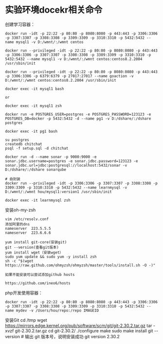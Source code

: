 # 实验环境docekr相关命令

创建学习容器：

    docker run -idt -p 22:22 -p 80:80 -p 8080:8080 -p 443:443 -p 3306:3306 -p 3307:3307 -p 3308:3308 -p 3309:3309 -p 3310:3310 -p 5432:5432 --name mysql1 -v D:/wmnt/:/wmnt centos

    docker run --privileged -idt -p 22:22 -p 80:80 -p 8080:8080 -p 443:443 -p 3306:3306 -p 3307:3307 -p 3308:3308 -p 3309:3309 -p 3310:3310 -p 5432:5432 --name mysql1 -v D:/wmnt/:/wmnt centos:centos8.2.2004 /usr/sbin/init

    docker run --privileged -idt -p 22:22 -p 80:80 -p 8080:8080 -p 443:443 -p 3306:3306 -p 6379:6379 -p 27017:27017 --name goaction -v D:/wmnt/:/wmnt centos:centos8.2.2004 /usr/sbin/init

    docker exec -it mysql1 bash

    or

    docker exec -it mysql1 zsh
    
    docker run -e POSTGRES_USER=postgres -e POSTGRES_PASSWORD=123123 -e POSTGRES_DB=docker -p 5432:5432 -d --name pg1 -v D:/dshare/:/dshare postgres

    docker exec -it pg1 bash

    su postgres
    createdb chitchat
    psql -f setup.sql -d chitchat

    docker run -d --name sonar -p 9000:9000 -e sonar.jdbc.username=postgres -e sonar.jdbc.password=123123 -e sonar.jdbc.url=jdbc:postgresql://localhost:5432/sonar -v D:/dshare/:/dshare sonarqube

    # 自封装
    docker run --privileged -idt -p 3306:3306 -p 3307:3307 -p 3308:3308 -p 3309:3309 -p 3310:3310 -p 5432:5432 --name learnmysql -v D:/wmnt/:/wmnt hou/mysql1:version1 /usr/sbin/init

    docker exec -it learnmysql zsh

安装oh-my-zsh

    vim /etc/resolv.conf
    添加阿里的dns
    nameserver  223.5.5.5
    nameserver  223.6.6.6

    yum install git-core(安装git)
    git --version(查看git版本)
    yum install wget（安装wget）
    sudo yum update && sudo yum -y install zsh
    sh -c "$(wget https://raw.github.com/ohmyzsh/ohmyzsh/master/tools/install.sh -O -)"

    如果不能安装可以尝试添加github hosts

    https://github.com/ineo6/hosts

php开发使用容器：

    docker run -idt -p 22:22 -p 80:80 -p 8080:8080 -p 443:443 -p 3306:3306 -p 3307:3307 -p 3308:3308 -p 3309:3309 -p 3310:3310 -p 5432:5432 --name mydev -v /Users/hou/repo:/repo IMAGEID


安装Git
cd /tmp
wget https://mirrors.edge.kernel.org/pub/software/scm/git/git-2.30.2.tar.gz
tar -xvzf git-2.30.2.tar.gz
cd git-2.30.2/
./configure
make
sudo make install
git --version          # 输出 git 版本号，说明安装成功
git version 2.30.2